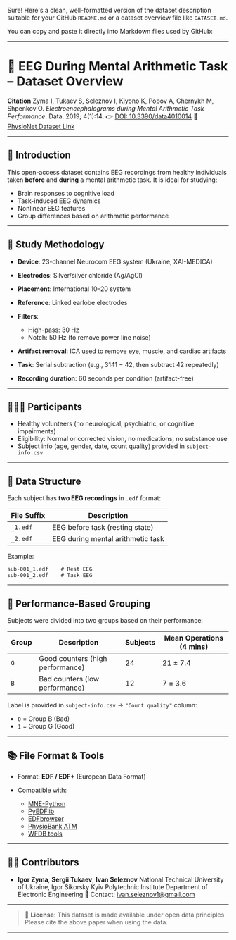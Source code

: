 Sure! Here's a clean, well-formatted version of the dataset description suitable for your GitHub `README.md` or a dataset overview file like `DATASET.md`.

You can copy and paste it directly into Markdown files used by GitHub:

---

# 🧠 EEG During Mental Arithmetic Task – Dataset Overview

**Citation**
Zyma I, Tukaev S, Seleznov I, Kiyono K, Popov A, Chernykh M, Shpenkov O.
*Electroencephalograms during Mental Arithmetic Task Performance*. Data. 2019; 4(1):14.
👉 [DOI: 10.3390/data4010014](https://doi.org/10.3390/data4010014)
🔗 [PhysioNet Dataset Link](https://physionet.org/content/eegmat/1.0.0/)

---

## 📌 Introduction

This open-access dataset contains EEG recordings from healthy individuals taken **before** and **during** a mental arithmetic task. It is ideal for studying:

* Brain responses to cognitive load
* Task-induced EEG dynamics
* Nonlinear EEG features
* Group differences based on arithmetic performance

---

## 🧪 Study Methodology

* **Device**: 23-channel Neurocom EEG system (Ukraine, XAI-MEDICA)

* **Electrodes**: Silver/silver chloride (Ag/AgCl)

* **Placement**: International 10–20 system

* **Reference**: Linked earlobe electrodes

* **Filters**:

  * High-pass: 30 Hz
  * Notch: 50 Hz (to remove power line noise)

* **Artifact removal**: ICA used to remove eye, muscle, and cardiac artifacts

* **Task**: Serial subtraction (e.g., 3141 − 42, then subtract 42 repeatedly)

* **Recording duration**: 60 seconds per condition (artifact-free)

---

## 👨‍👩‍👧 Participants

* Healthy volunteers (no neurological, psychiatric, or cognitive impairments)
* Eligibility: Normal or corrected vision, no medications, no substance use
* Subject info (age, gender, date, count quality) provided in `subject-info.csv`

---

## 📂 Data Structure

Each subject has **two EEG recordings** in `.edf` format:

| File Suffix | Description                       |
| ----------- | --------------------------------- |
| `_1.edf`    | EEG before task (resting state)   |
| `_2.edf`    | EEG during mental arithmetic task |

Example:

```
sub-001_1.edf    # Rest EEG
sub-001_2.edf    # Task EEG
```

---

## 🧮 Performance-Based Grouping

Subjects were divided into two groups based on their performance:

| Group | Description                      | Subjects | Mean Operations (4 mins) |
| ----- | -------------------------------- | -------- | ------------------------ |
| `G`   | Good counters (high performance) | 24       | 21 ± 7.4                 |
| `B`   | Bad counters (low performance)   | 12       | 7 ± 3.6                  |

Label is provided in `subject-info.csv` → `"Count quality"` column:

* `0` = Group B (Bad)
* `1` = Group G (Good)

---

## 📚 File Format & Tools

* Format: **EDF / EDF+** (European Data Format)
* Compatible with:

  * [MNE-Python](https://mne.tools/)
  * [PyEDFlib](https://github.com/holgern/pyedflib)
  * [EDFbrowser](https://www.teuniz.net/edfbrowser/)
  * [PhysioBank ATM](https://physionet.org/physiobank/atm/)
  * [WFDB tools](https://physionet.org/about/software/wfdb/)

---

## 🧑‍🔬 Contributors

* **Igor Zyma**, **Sergii Tukaev**, **Ivan Seleznov**
  National Technical University of Ukraine, Igor Sikorsky Kyiv Polytechnic Institute
  Department of Electronic Engineering
  📧 Contact: [ivan.seleznov1@gmail.com](mailto:ivan.seleznov1@gmail.com)

---

> 📝 **License**: This dataset is made available under open data principles. Please cite the above paper when using the data.

---


